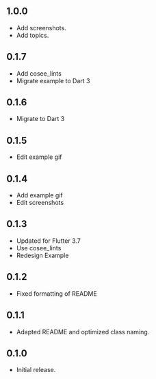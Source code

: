 ## 1.0.0

* Add screenshots.
* Add topics.

## 0.1.7

* Add cosee_lints
* Migrate example to Dart 3

## 0.1.6

* Migrate to Dart 3

## 0.1.5

* Edit example gif

## 0.1.4

* Add example gif
* Edit screenshots

## 0.1.3

* Updated for Flutter 3.7
* Use cosee_lints
* Redesign Example

## 0.1.2

* Fixed formatting of README

## 0.1.1

* Adapted README and optimized class naming.

## 0.1.0

* Initial release.

